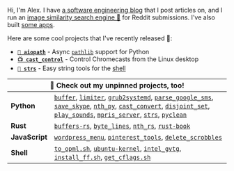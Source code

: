 Hi, I'm Alex. I have [a software engineering blog](https://alexdelorenzo.dev/) that I post articles on, and I run an [image similarity search engine 🔎](https://dupebot.firstbyte.dev/) for Reddit submissions. I've also built [some apps](https://producthunt.com/@alexdelorenzo/made).


Here are some cool projects that I've recently released 🎉:
- **[`📂 aiopath`](https://github.com/alexdelorenzo/aiopath)** - Async [`pathlib`](https://docs.python.org/3/library/pathlib.html) support for Python
- **[`📺 cast_control`](https://github.com/alexdelorenzo/aiopath)** - Control Chromecasts from the Linux desktop
- **[`🧵 strs`](https://github.com/alexdelorenzo/strs)** - Easy string tools for the [shell](https://en.wikipedia.org/wiki/Unix_shell)

<p></p>
<table>
    <thead>
        <tr>
            <th colspan="2">📌 Check out my unpinned projects, too!</th>
        </tr>
    </thead>
 <tr>
  <td><b>Python</b></td>

  <td>
    <a href="https://github.com/alexdelorenzo/buffer"><code>buffer</code></a>, <a href="https://github.com/alexdelorenzo/limiter"><code>limiter</code></a>, <a href="https://github.com/alexdelorenzo/grub2systemd"><code>grub2systemd</code></a>, <a href="https://github.com/alexdelorenzo/parse_google_sms"><code>parse_google_sms</code></a>, <a href="https://github.com/alexdelorenzo/save_skype"><code>save_skype</code></a>, <a href="https://github.com/alexdelorenzo/nth_py"><code>nth_py</code></a>, <a href="https://github.com/alexdelorenzo/cast_convert"><code>cast_convert</code></a>, <a href="https://github.com/alexdelorenzo/disjoint_set"><code>disjoint_set</code></a>, <a href="https://github.com/alexdelorenzo/play_sounds"><code>play_sounds</code></a>, <a href="https://github.com/alexdelorenzo/mpris_server"><code>mpris_server</code></a>, <a href="https://github.com/alexdelorenzo/strs"><code>strs</code></a>, <a href="https://gist.github.com/alexdelorenzo/2180dc69a587d79647309767d99489be"><code>pyclean</code></a>
  </td>
 
 </tr>
 
 <tr>
  <td><b>Rust</b></td>
    
   <td>
     <a href="https://github.com/alexdelorenzo/buffers-rs"><code>buffers-rs</code></a>, <a href="https://github.com/alexdelorenzo/byte_lines"><code>byte_lines</code></a>, <a href="https://github.com/alexdelorenzo/nth_rs"><code>nth_rs</code></a>, <a href="https://github.com/alexdelorenzo/rust-book"><code>rust-book</code></a>
   </td>
 </tr>

 <tr>
  <td><b>JavaScript</b></td>

  <td>
   <a href="https://github.com/alexdelorenzo/wordpress_menu"><code>wordpress_menu</code></a>, <a href="https://github.com/alexdelorenzo/pinterest_tools"><code>pinterest_tools</code></a>, <a href="https://github.com/alexdelorenzo/delete_scrobbles"><code>delete_scrobbles</code></a>
 </td>

 </tr>
 
  <tr>
  <td><b>Shell</b></td>
 
  <td>
   <a href="https://gist.github.com/alexdelorenzo/47267d8ba7cd50735517fe2c9da84414"><code>to_opml.sh</code></a>, <a href="https://github.com/alexdelorenzo/ubuntu-kernel"><code>ubuntu-kernel</code></a>, <a href="https://github.com/alexdelorenzo/intel-gvtg"><code>intel_gvtg</code></a>, <a href="https://gist.github.com/alexdelorenzo/041f1d28df63419527bd189390a0595a"><code>install_ff.sh</code></a>, <a href="https://gist.github.com/alexdelorenzo/866225bb5de796efc65a09371b4880e6"><code>get_cflags.sh</code></a>
 </td>
  
 </tr>
</table>

<!-- | Python | Rust | JavaScript | Shell |
|--------|------|------------|-------|
|[`buffer`](https://github.com/alexdelorenzo/buffer), [`limiter`](https://github.com/alexdelorenzo/limiter), [`grub2systemd`](https://github.com/alexdelorenzo/grub2systemd), [`parse_google_sms`](https://github.com/alexdelorenzo/parse_google_sms), [`save_skype`](https://github.com/alexdelorenzo/save_skype), [`nth_py`](https://github.com/alexdelorenzo/nth_py), [`cast_convert`](https://github.com/alexdelorenzo/cast_convert), [`disjoint_set`](https://github.com/alexdelorenzo/disjoint_set), [`play_sounds`](https://github.com/alexdelorenzo/play_sounds), [`mpris_server`](https://github.com/alexdelorenzo/mpris_server), [`strs`](https://github.com/alexdelorenzo/strs)|[`buffers-rs`](https://github.com/alexdelorenzo/buffers-rs), [`byte_lines`](https://github.com/alexdelorenzo/byte_lines), [`nth_rs`](https://github.com/alexdelorenzo/nth_rs), [`rust-book`](https://github.com/alexdelorenzo/rust-book)|[`wordpress_menu`](https://github.com/alexdelorenzo/wordpress_menu), [`pinterest_tools`](https://github.com/alexdelorenzo/pinterest_tools), [`delete_scrobbles`](https://github.com/alexdelorenzo/delete_scrobbles)|[`to_opml.sh`](https://gist.github.com/alexdelorenzo/47267d8ba7cd50735517fe2c9da84414), [`ubuntu-kernel`](https://github.com/alexdelorenzo/ubuntu-kernel), [`intel_gvtg`](https://github.com/alexdelorenzo/intel-gvtg), [`install_ff.sh`](https://gist.github.com/alexdelorenzo/041f1d28df63419527bd189390a0595a), [`get_cflags.sh`](https://gist.github.com/alexdelorenzo/866225bb5de796efc65a09371b4880e6)|
 -->

<!--| Python | Rust | JavaScript | Shell |
|--------|------|------------|-------|
|[buffer](https://gitlab.com/thismachinechills/buffer)|[buffer_rs](https://gitlab.com/thismachinechills/buffers-rs)|[wordpress_menu](https://github.com/alexdelorenzo/wordpress_menu)|[to_opml.sh](https://github.com/airsonic/airsonic/issues/1422#issuecomment-561431535)|
|[limiter](https://gitlab.com/thismachinechills/limiter)|[nth_rs](https://github.com/alexdelorenzo/nth_rs)|[pinterest_tools](https://github.com/alexdelorenzo/pinterest_tools)|[ubuntu-kernel](https://github.com/alexdelorenzo/ubuntu-kernel)|
|[grub2systemd](https://github.com/alexdelorenzo/grub2systemd)|[rust-book](https://github.com/alexdelorenzo/rust-book)|            |[intel_gvtg](https://github.com/alexdelorenzo/intel-gvtg)|
|[parse_google_sms](https://github.com/alexdelorenzo/parse_google_sms)| | | | -->

<!--
## Python
 - [limiter](https://gitlab.com/thismachinechills/limiter)
 - [buffer](https://gitlab.com/thismachinechills/buffer)
 - [grub2systemd](https://github.com/alexdelorenzo/grub2systemd)
 - [parse_google_sms](https://github.com/alexdelorenzo/parse_google_sms)

## Rust
 - [buffer_rs](https://gitlab.com/thismachinechills/buffer_rs)
 - [nth_rs](https://github.com/alexdelorenzo/nth_rs)
 - [rust-book](https://github.com/alexdelorenzo/rust-book)

## Shell
 - [to_opml.sh](https://github.com/airsonic/airsonic/issues/1422#issuecomment-561431535)
 - [ubuntu-kernel](https://github.com/alexdelorenzo/ubuntu-kernel)
 - [transmission_user](https://github.com/alexdelorenzo/transmission_user)
 - [intel_gvtg](https://github.com/alexdelorenzo/intel-gvtg)

## JavaScript
 - [wordpress_menu](https://github.com/alexdelorenzo/wordpress_menu)
 - [pinterest_tools](https://github.com/alexdelorenzo/pinterest_tools)


**alexdelorenzo/alexdelorenzo** is a ✨ _special_ ✨ repository because its `README.md` (this file) appears on your GitHub profile.

Here are some ideas to get you started:

- 🔭 I’m currently working on ...
- 🌱 I’m currently learning ...
- 👯 I’m looking to collaborate on ...
- 🤔 I’m looking for help with ...
- 💬 Ask me about ...
- 📫 How to reach me: ...
- 😄 Pronouns: ...
- ⚡ Fun fact: ...
-->
